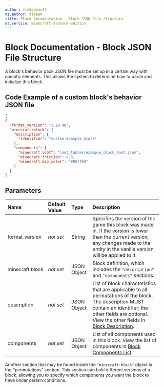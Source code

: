 ```yaml
---
author: JimSeaman42
ms.author: mikeam
title: Block Documentation - Block JSON File Structure
ms.service: minecraft-bedrock-edition
---
```


# Block Documentation - Block JSON File Structure

A block's behavior pack JSON file must be set up in a certain way with specific elements. This allows the system to determine how to parse and initialize this block.

## Code Example of a custom block's behavior JSON file

```json
{
{
  "format_version": "1.19.40",
  "minecraft:block": {
    "description": {
      "identifier": "custom:example_block"
    },
    "components": {
      "minecraft:loot": "loot_tables/example_block_loot.json",
      "minecraft:friction": 0.6,
      "minecraft:map_color": "#00ff00"
    }
  }
}
```

## Parameters

|Name |Default Value  |Type  |Description  |
|:----------|:----------|:----------|:----------|
|format_version|*not set* | String| Specifies the version of the game this block was made in. If the version is lower than the current version, any changes made to the entity in the vanilla version will be applied to it.|
|minecraft:block|*not set*| JSON Object| Block definition, which includes the `"description"` and `"components"` sections.|
|description|*not set*|JSON Object|List of block characteristics that are applicable to all permutations of the block. The description MUST contain an identifier; the other fields are optional. View the other fields in [Block Description](BlockDescription.md).|
|components|*not set*|JSON Object|List of all components used in this block. View the list of components in [Block Components List](\BlockComponents\BlockComponentsList.md). |

Another section that may be found inside the `"minecraft:block"` object is the "permutations" section. This section can hold different versions of a block, allowing you to specify which components you want the block to have under certain conditions.
